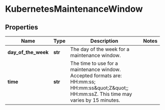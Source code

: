 # KubernetesMaintenanceWindow

## Properties
| Name | Type | Description | Notes |
| ------------ | ------------- | ------------- | ------------- |
| **day_of_the_week** | **str** | The day of the week for a maintenance window. |  |
| **time** | **str** | The time to use for a maintenance window. Accepted formats are: HH:mm:ss; HH:mm:ss\&quot;Z\&quot;; HH:mm:ssZ. This time may varies by 15 minutes. |  |


